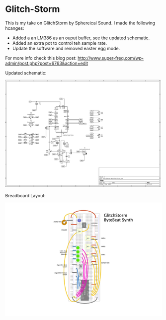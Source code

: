 # Glitch-Storm

This is my take on GlitchStorm by Sphereical Sound. I made the following hcanges: 

- Added a an LM386 as an ouput buffer, see the updated schematic.
- Added an extra pot to control teh sample rate.
- Update the software and removed easter egg mode.

For more info check this blog post: http://www.super-freq.com/wp-admin/post.php?post=6763&action=edit

Updated schematic: 

![Schematic](GlitchstormMod-Schem.png)

Breadboard Layout:

![Schematic](GlitchStorm.png)

